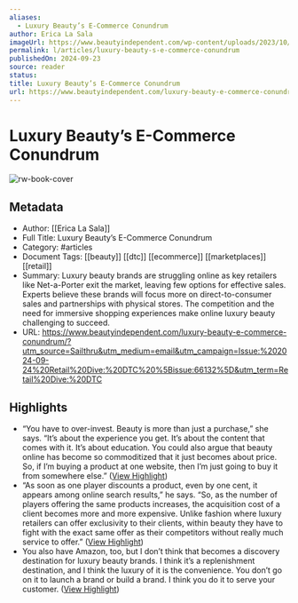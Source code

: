 ```yaml
---
aliases:
  - Luxury Beauty’s E-Commerce Conundrum
author: Erica La Sala
imageUrl: https://www.beautyindependent.com/wp-content/uploads/2023/10/NAP_Beauty_8_Master.jpg
permalink: l/articles/luxury-beauty-s-e-commerce-conundrum
publishedOn: 2024-09-23
source: reader
status: 
title: Luxury Beauty’s E-Commerce Conundrum
url: https://www.beautyindependent.com/luxury-beauty-e-commerce-conundrum/?utm_source=Sailthru&utm_medium=email&utm_campaign=Issue:%202024-09-24%20Retail%20Dive:%20DTC%20%5Bissue:66132%5D&utm_term=Retail%20Dive:%20DTC
---
```

# Luxury Beauty’s E-Commerce Conundrum

![rw-book-cover](https://www.beautyindependent.com/wp-content/uploads/2023/10/NAP_Beauty_8_Master.jpg)

## Metadata

- Author: [[Erica La Sala]]
- Full Title: Luxury Beauty’s E-Commerce Conundrum
- Category: #articles
- Document Tags: [[beauty]] [[dtc]] [[ecommerce]] [[marketplaces]] [[retail]]
- Summary: Luxury beauty brands are struggling online as key retailers like Net-a-Porter exit the market, leaving few options for effective sales. Experts believe these brands will focus more on direct-to-consumer sales and partnerships with physical stores. The competition and the need for immersive shopping experiences make online luxury beauty challenging to succeed.
- URL: https://www.beautyindependent.com/luxury-beauty-e-commerce-conundrum/?utm_source=Sailthru&utm_medium=email&utm_campaign=Issue:%202024-09-24%20Retail%20Dive:%20DTC%20%5Bissue:66132%5D&utm_term=Retail%20Dive:%20DTC

## Highlights

- “You have to over-invest. Beauty is more than just a purchase,” she says. “It’s about the experience you get. It’s about the content that comes with it. It’s about education. You could also argue that beauty online has become so commoditized that it just becomes about price. So, if I’m buying a product at one website, then I’m just going to buy it from somewhere else.” ([View Highlight](https://read.readwise.io/read/01jaa8m0d0s1bhwvtrw3qsg0v3))
- “As soon as one player discounts a product, even by one cent, it appears among online search results,” he says. “So, as the number of players offering the same products increases, the acquisition cost of a client becomes more and more expensive. Unlike fashion where luxury retailers can offer exclusivity to their clients, within beauty they have to fight with the exact same offer as their competitors without really much service to offer.” ([View Highlight](https://read.readwise.io/read/01jaa8kve5k3xx991d9843b2fs))
- You also have Amazon, too, but I don’t think that becomes a discovery destination for luxury beauty brands. I think it’s a replenishment destination, and I think the luxury of it is the convenience. You don’t go on it to launch a brand or build a brand. I think you do it to serve your customer. ([View Highlight](https://read.readwise.io/read/01jaa8ng6j2p17x9nkp6gfjrhf))
